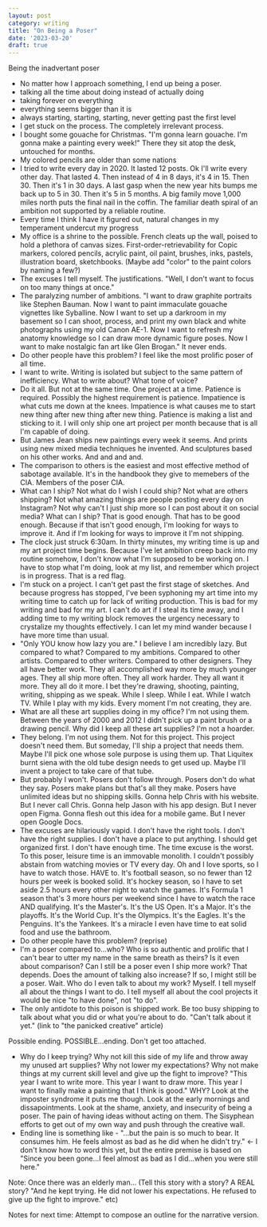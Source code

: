 ```yaml
---
layout: post
category: writing
title: "On Being a Poser"
date: '2023-03-20'
draft: true
---
```


Being the inadvertant poser

- No matter how I approach something, I end up being a poser.
- talking all the time about doing instead of actually doing
- taking forever on everything
- everything seems bigger than it is
- always starting, starting, starting, never getting past the first level
- I get stuck on the process. The completely irrelevant process.
- I bought some gouache for Christmas. "I'm gonna learn gouache. I'm gonna make a painting every week!" There they sit atop the desk, untouched for months.
- My colored pencils are older than some nations
- I tried to write every day in 2020. It lasted 12 posts. Ok I'll write every other day. That lasted 4. Then instead of 4 in 8 days, it's 4 in 15. Then 30. Then it's 1 in 30 days. A last gasp when the new year hits bumps me back up to 5 in 30. Then it's 5 in 5 months. A big family move 1,000 miles north puts the final nail in the coffin. The familiar death spiral of an ambition not supported by a reliable routine.
- Every time I think I have it figured out, natural changes in my temperament undercut my progress
- My office is a shrine to the possible. French cleats up the wall, poised to hold a plethora of canvas sizes. First-order-retrievability for Copic markers, colored pencils, acrylic paint, oil paint, brushes, inks, pastels, illustration board, sketchbooks. (Maybe add "color" to the paint colors by naming a few?)
- The excuses I tell myself. The justifications. "Well, I don't want to focus on too many things at once."
- The paralyzing number of ambitions. "I want to draw graphite portraits like Stephen Bauman. Now I want to paint immaculate gouache vignettes like Syballine. Now I want to set up a darkroom in my basement so I can shoot, process, and print my own black and white photographs using my old Canon AE-1. Now I want to refresh my anatomy knowledge so I can draw more dynamic figure poses. Now I want to make nostalgic fan art like Glen Brogan." It never ends.
- Do other people have this problem? I feel like the most prolific poser of all time.
- I want to write. Writing is isolated but subject to the same pattern of inefficiency. What to write about? What tone of voice?
- Do it all. But not at the same time. One project at a time. Patience is required. Possibly the highest requirement is patience. Impatience is what cuts me down at the knees. Impatience is what causes me to start new thing after new thing after new thing. Patience is making a list and sticking to it. I will only ship one art project per month because that is all I'm capable of doing.
- But James Jean ships new paintings every week it seems. And prints using new mixed media techniques he invented. And sculptures based on his other works. And and and and.
- The comparison to others is the easiest and most effective method of sabotage available. It's in the handbook they give to memebers of the CIA. Members of the poser CIA.
- What can I ship? Not what do I wish I could ship? Not what are others shipping? Not what amazing things are people posting every day on Instagram? Not why can't I just ship more so I can post about it on social media? What can I ship? That is good enough. That has to be good enough. Because if that isn't good enough, I'm looking for ways to improve it. And if I'm looking for ways to improve it I'm not shipping.
- The clock just struck 6:30am. In thirty minutes, my writing time is up and my art project time begins. Because I've let ambition creep back into my routine somehow, I don't know what I'm supposed to be working on. I have to stop what I'm doing, look at my list, and remember which project is in progress. That is a red flag.
- I'm stuck on a project. I can't get past the first stage of sketches. And because progress has stopped, I've been syphoning my art time into my writing time to catch up for lack of writing production. This is bad for my writing and bad for my art. I can't do art if I steal its time away, and I adding time to my writing block removes the urgency necessary to crystalize my thoughts effectively. I can let my mind wander because I have more time than usual.
- "Only YOU know how lazy you are." I believe I am incredibly lazy. But compared to what? Compared to my ambitions. Compared to other artists. Compared to other writers. Compared to other designers. They all have better work. They all accomplished way more by much younger ages. They all ship more often. They all work harder. They all want it more. They all do it more. I bet they're drawing, shooting, painting, writing, shipping as we speak. While I sleep. While I eat. While I watch TV. While I play with my kids. Every moment I'm not creating, they are. 
- What are all these art supplies doing in my office? I'm not using them. Between the years of 2000 and 2012 I didn't pick up a paint brush or a drawing pencil. Why did I keep all these art supplies? I'm not a hoarder. 
- They belong. I'm not using them. Not for this project. This project doesn't need them. But someday, I'll ship a project that needs them. Maybe I'll pick one whose sole purpose is using them up. That Liquitex burnt siena with the old tube design needs to get used up. Maybe I'll invent a project to take care of that tube.
- But probably I won't. Posers don't follow through. Posers don't do what they say. Posers make plans but that's all they make. Posers have unlimited ideas but no shipping skills. Gonna help Chris with his website. But I never call Chris. Gonna help Jason with his app design. But I never open Figma. Gonna flesh out this idea for a mobile game. But I never open Google Docs.
- The excuses are hilariously vapid. I don't have the right tools. I don't have the right supplies. I don't have a place to put anything. I should get organized first. I don't have enough time. The time excuse is the worst. To this poser, leisure time is an immovable monolith. I couldn't possibly abstain from watching movies or TV every day. Oh and I love sports, so I have to watch those. HAVE to. It's football season, so no fewer than 12 hours per week is booked solid. It's hockey season, so I have to set aside 2.5 hours every other night to watch the games. It's Formula 1 season that's 3 more hours per weekend since I have to watch the race AND qualifying. It's the Master's. It's the US Open. It's a Major. It's the playoffs. It's the World Cup. It's the Olympics. It's the Eagles. It's the Penguins. It's the Yankees. It's a miracle I even have time to eat solid food and use the bathroom.
- Do other people have this problem? (reprise) 
- I'm a poser compared to...who? Who is so authentic and prolific that I can't bear to utter my name in the same breath as theirs? Is it even about comparison? Can I still be a poser even I ship more work? That depends. Does the amount of talking also increase? If so, I might still be a poser. Wait. Who do I even talk to about my work? Myself. I tell myself all about the things I want to do. I tell myself all about the cool projects it would be nice "to have done", not "to do". 
- The only antidote to this poison is shipped work. Be too busy shipping to talk about what you did or what you're about to do. "Can't talk about it yet." (link to "the panicked creative" article) 


Possible ending. POSSIBLE...ending. Don't get too attached.
- Why do I keep trying? Why not kill this side of my life and throw away my unused art supplies? Why not lower my expectations? Why not make things at my current skill level and give up the fight to improve? "This year I want to write more. This year I want to draw more. This year I want to finally make a painting that I think is good." WHY? Look at the imposter syndrome it puts me though. Look at the early mornings and dissapointments. Look at the shame, anxiety, and insecurity of being a poser. The pain of having ideas without acting on them. The Sisyphean efforts to get out of my own way and push through the creative wall. 
- Ending line is something like - "...but the pain is so much to bear. It consumes him. He feels almost as bad as he did when he didn't try." <- I don't know how to word this yet, but the entire premise is based on "Since you been gone...I feel almost as bad as I did...when you were still here."

Note: Once there was an elderly man... (Tell this story with a story? A REAL story? "And he kept trying. He did not lower his expectations. He refused to give up the fight to improve." etc)

Notes for next time: Attempt to compose an outline for the narrative version. 